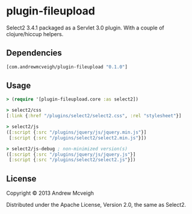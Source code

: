# plugin-fileupload

Select2 3.4.1 packaged as a Servlet 3.0 plugin. With a couple of clojure/hiccup
helpers.


## Dependencies

```clojure
[com.andrewmcveigh/plugin-fileupload "0.1.0"]
```

## Usage

```clojure
> (require '[plugin-fileupload.core :as select2])

> select2/css
[:link {:href "/plugins/select2/select2.css", :rel "stylesheet"}]

> select2/js
([:script {:src "/plugins/jquery/js/jquery.min.js"}]
 [:script {:src "/plugins/select2/select2.min.js"}])

> select2/js-debug ; non-minimized version(s)
([:script {:src "/plugins/jquery/js/jquery.js"}]
 [:script {:src "/plugins/select2/select2.js"}])
```


## License

Copyright © 2013 Andrew Mcveigh

Distributed under the Apache License, Version 2.0, the same as Select2.
